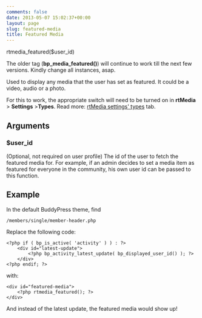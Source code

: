 ```yaml
---
comments: false
date: 2013-05-07 15:02:37+00:00
layout: page
slug: featured-media
title: Featured Media
---
```


rtmedia_featured($user_id)




The older tag (**bp_media_featured()**) will continue to work till the next few versions. Kindly change all instances, asap.


Used to display any media that the user has set as featured. It could be a video, audio or a photo.

For this to work, the appropriate switch will need to be turned on in **rtMedia** > **Settings** >**Types**. Read more: [rtMedia settings' types](https://rtcamp.com/rtmedia/docs/admin/rtmedia-settings/types/) tab.


## Arguments




### **$user_id**


(Optional, not required on user profile)
The id of the user to fetch the featured media for. For example, if an admin decides to set a media item as featured for everyone in the community, his own user id can be passed to this function.


## Example


In the default BuddyPress theme, find

    
    /members/single/member-header.php


Replace the following code:

    
    <?php if ( bp_is_active( 'activity' ) ) : ?>
    	<div id="latest-update">
    		<?php bp_activity_latest_update( bp_displayed_user_id() ); ?>
    	</div>
    <?php endif; ?>


with:

    
    <div id="featured-media">
    	<?php rtmedia_featured(); ?>
    </div>


And instead of the latest update, the featured media would show up!
